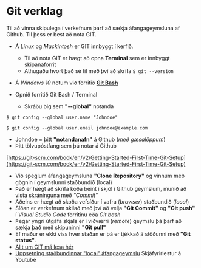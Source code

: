 # Git verklag

Til að vinna skipulega í verkefnum þarf að sækja áfangageymsluna af Github. Til þess er best að nota GIT.

* Á *Linux* og *Mackintosh* er GIT innbyggt í kerfið. 
  * Til að nota GIT er hægt að opna **Terminal** sem er innbyggt skipanaforrit 
  * Athugaðu hvort það sé til með því að skrifa `$ git --version `
* Á *Windows 10* notum við forritið [**Git Bash**](https://git-scm.com/)

* Opnið forritið Git Bash / Terminal
  * Skráðu þig sem **&quot;--global&quot;** notanda 
```
$ git config --global user.name "Johndoe"

$ git config --global user.email johndoe@example.com
```
* Johndoe = þitt **"notandanafn"** á Github (_með gæsalöppum_)
* Þitt tölvupóstfang sem þú notar á Github

[https://git-scm.com/book/en/v2/Getting-Started-First-Time-Git-Setup](https://git-scm.com/book/en/v2/Getting-Started-First-Time-Git-Setup)


  * Við speglum áfangageymsluna **"Clone Repository"** og vinnum með gögnin í geymslunni staðbundið (local)
  * Það er hægt að skrifa kóða beint í skjöl í Github geymslum, munið að vista skráninguna með _"Commit"_ 
  * Aðeins er hægt að skoða vefsíður í vafra (_browser_) staðbundið (_local_)  
  * Síðan er verkefnum skilað með því að velja **"Git Commit"** og **"Git push"**  í _Visual Studio Code_ forritinu eða _Git bash_
  * Þegar yngri útgáfa skjals er í víðværri (_remote_) geymslu þá þarf að sækja það með skipuninni **"Git pull"**
  * Ef maður er ekki viss hver staðan er þá er tjékkað á stöðunni með **"Git status"**. 
  * [Allt um GIT má lesa hér](https://vefhonnun.github.io/verkstjorn/index.html)
  * [Uppsetning staðbundinnar "local" áfangageymslu](https://youtu.be/PPwpF6yTX3Y) Skjáfyrirlestur á Youtube